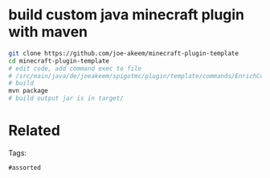 # build custom java minecraft plugin with maven
```bash
git clone https://github.com/joe-akeem/minecraft-plugin-template
cd minecraft-plugin-template
# edit code, add command exec to file
# /src/main/java/de/joeakeem/spigotmc/plugin/template/commands/EnrichCommand.java
# build
mvn package
# build output jar is in target/
```

# Related


Tags:

    #assorted
